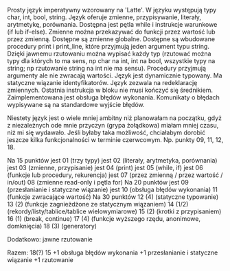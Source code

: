 Prosty język imperatywny wzorowany na 'Latte'.
W języku występują typy char, int, bool, string.
Język oferuje zmienne, przypisywanie, literały, arytmetykę, porównania.
Dostępna jest pętla while i instrukcje warunkowe (if lub if-else).
Zmienne można przekazywać do funkcji przez wartość lub przez zmienną.
Dostępne są zmienne globalne.
Dostępne są wbudowane procedury print i print_line, które przyjmują
jeden argument typu string. Dzięki jawnemu rzutowaniu można wypisać
każdy typ (rzutować można typy dla których to ma sens, np char na int,
int na bool, wszystkie typy na string; np rzutowanie string na int nie ma sensu).
Procedury przyjmują argumenty ale nie zwracają wartości.
Język jest dynamicznie typowany. Ma statyczne wiązanie identyfikatorów.
Język zezwala na redeklarację zmiennych.
Ostatnia instrukcja w bloku nie musi kończyć się średnikiem.
Zaimplementowana jest obsługa błędów wykonania. Komunikaty o błędach
wypisywane są na standardowe wyjście błędów.

Niestety język jest o wiele mniej ambitny niż planowałam na początku,
gdyż z niezależnych ode mnie przyczyn (grypa żołądkowa) miałam mniej czasu,
niż mi się wydawało. Jeśli byłaby taka możliwość, chciałabym dorobić
jeszcze kilka funkcjonalności w terminie czerwcowym.
Np. punkty 09, 11, 12, 18.

  Na 15 punktów
jest  01 (trzy typy)
jest  02 (literały, arytmetyka, porównania)
jest  03 (zmienne, przypisanie)
jest  04 (print)
jest  05 (while, if)
jest  06 (funkcje lub procedury, rekurencja)
jest  07 (przez zmienną / przez wartość / in/out)
      08 (zmienne read-only i pętla for)
      Na 20 punktów
jest  09 (przesłanianie i statyczne wiązanie)
jest  10 (obsługa błędów wykonania)
      11 (funkcje zwracające wartość)
      Na 30 punktów
      12 (4) (statyczne typowanie)
      13 (2) (funkcje zagnieżdżone ze statycznym wiązaniem)
      14 (1/2) (rekordy/listy/tablice/tablice wielowymiarowe)
      15 (2) (krotki z przypisaniem)
      16 (1) (break, continue)
      17 (4) (funkcje wyższego rzędu, anonimowe, domknięcia)
      18 (3) (generatory)

Dodatkowo: jawne rzutowanie

Razem: 18(?)
15
+1 obsługa błędów wykonania
+1 przesłanianie i statyczne wiązanie
+1 rzutowanie
